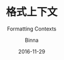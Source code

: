 ---
layout: post
title: '格式上下文'
subtitle: 'Formatting Contexts'
date: 2016-11-29
author: 'Binna'
catalog: true
header-img:
tags:
    - test
---